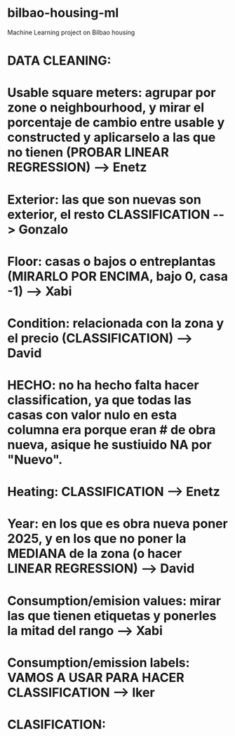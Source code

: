 # bilbao-housing-ml
Machine Learning project on Bilbao housing


# DATA CLEANING:

#   Usable square meters: agrupar por zone o neighbourhood, y mirar el porcentaje de cambio entre usable y constructed y aplicarselo a las que no tienen (PROBAR LINEAR REGRESSION) --> Enetz

#   Exterior: las que son nuevas son exterior, el resto CLASSIFICATION --> Gonzalo

#   Floor: casas o bajos o entreplantas (MIRARLO POR ENCIMA, bajo 0, casa -1) --> Xabi

#   Condition: relacionada con la zona y el precio (CLASSIFICATION) --> David
#   HECHO: no ha hecho falta hacer classification, ya que todas las casas con valor nulo en esta columna era porque eran #   de obra nueva, asique he sustiuido NA por "Nuevo".

#   Heating: CLASSIFICATION --> Enetz

#   Year: en los que es obra nueva poner 2025, y en los que no poner la MEDIANA de la zona (o hacer LINEAR REGRESSION) --> David

#   Consumption/emision values: mirar las que tienen etiquetas y ponerles la mitad del rango --> Xabi

#   Consumption/emission labels: VAMOS A USAR PARA HACER CLASSIFICATION --> Iker


# CLASIFICATION:

#   



